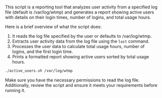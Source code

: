 This script is a reporting tool that analyzes user activity from a specified log file (default is /var/log/wtmp) and generates a report showing active users with details on their login times, number of logins, and total usage hours.

Here is a brief overview of what the script does:
1. It reads the log file specified by the user or defaults to /var/log/wtmp.
2. Extracts user activity data from the log file using the `last` command.
3. Processes the user data to calculate total usage hours, number of logins, and the first login time.
4. Prints a formatted report showing active users sorted by total usage hours.

```bash
./active_users.sh /var/log/wtmp
``` 
Make sure you have the necessary permissions to read the log file. Additionally, review the script and ensure it meets your requirements before running it.